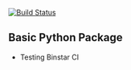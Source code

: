 [![Build Status](http://alpha.binstar.org/quasiben/minimal_pkg/badges/build.svg)](http://alpha.binstar.org/quasiben/minimal_pkg/builds)

## Basic Python Package

- Testing Binstar CI
